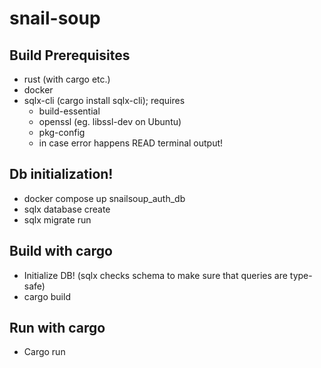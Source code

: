 # snail-soup

## Build Prerequisites
- rust (with cargo etc.)
- docker
- sqlx-cli (cargo install sqlx-cli); requires
    - build-essential
    - openssl (eg. libssl-dev on Ubuntu)
    - pkg-config
    - in case error happens READ terminal output!

## Db initialization!
- docker compose up snailsoup_auth_db
- sqlx database create
- sqlx migrate run

## Build with cargo
- Initialize DB! (sqlx checks schema to make sure that queries are type-safe)
- cargo build

## Run with cargo
- Cargo run